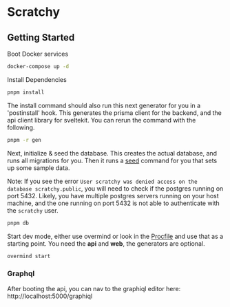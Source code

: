 # Scratchy

## Getting Started

Boot Docker services

```bash
docker-compose up -d
```

Install Dependencies

```bash
pnpm install
```

The install command should also run this next generator for you in a 'postinstall' hook. This generates the prisma client for the backend, and the api client library for sveltekit. You can rerun the command with the following.

```bash
pnpm -r gen
```

Next, initialize & seed the database. This creates the actual database, and runs all migrations for you. Then it runs a [seed](api/prisma/seed.ts) command for you that sets up some sample data.

Note: If you see the error `User scratchy was denied access on the database scratchy.public`, you will need to check if the postgres running on port 5432. Likely, you have multiple postgres servers running on your host machine, and the one running on port 5432 is not able to authenticate with the `scratchy` user.

```bash
pnpm db
```

Start dev mode, either use overmind or look in the [Procfile](./Procfile) and use that as a starting point. You need the **api** and **web**, the generators are optional.

```bash
overmind start
```

### Graphql

After booting the api, you can nav to the graphiql editor here: http://localhost:5000/graphiql
